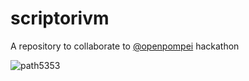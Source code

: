 # scriptorivm

A repository to collaborate to [@openpompei](http://www.openpompei.it/) hackathon 

![path5353](https://cloud.githubusercontent.com/assets/30607/6619244/5193eb48-c8c9-11e4-90a2-804ef32648f5.png)

